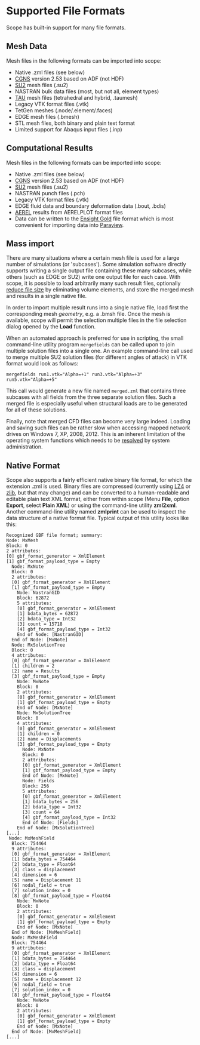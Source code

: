 # Supported File Formats

Scope has built-in support for many file formats. 

## Mesh Data

Mesh files in the following formats can be imported into scope:

- Native .zml files (see below)
- [CGNS](http://cgns.github.io/) version 2.53 based on ADF (not HDF)
- [SU2](https://github.com/su2code/SU2/wiki/Mesh-File) mesh files (.su2)
- NASTRAN bulk data files (most, but not all, element types)
- [TAU](http://elib.dlr.de/90979/) mesh files (tetrahedral and hybrid, .taumesh)
- Legacy VTK format files (.vtk)
- TetGen meshes (.node/.element/.faces)
- EDGE mesh files (.bmesh)
- STL mesh files, both binary and plain text format
- Limited support for Abaqus input files (.inp)

## Computational Results

Mesh files in the following formats can be imported into scope:

- Native .zml files (see below)
- [CGNS](http://cgns.github.io/) version 2.53 based on ADF (not HDF)
- [SU2](http://su2.stanford.edu/) mesh files (.su2)
- NASTRAN punch files (.pch)
- Legacy VTK format files (.vtk)
- EDGE fluid data and boundary deformation data (.bout, .bdis)
- [AEREL](http://www.icas.org/media/pdf/ICAS%20Congress%20General%20Lectures/ICAS%201990%20Stockholm%20-%20proceedings%20content.pdf) results from AERELPLOT 
format files
- Data can be written to the [Ensight Gold](http://www-vis.lbl.gov/NERSC/Software/ensight/doc/OnlineHelp/UM-C11.pdf) file format which is most convenient for importing data into [Paraview](www.paraview.org/). 

## Mass import

There are many situations where a certain mesh file is used for a large number of simulations (or 'subcases'). Some simulation software directly supports writing a single output file containing these many subcases, while others (such as EDGE or SU2) write one output file for each case. With scope, it is possible to load arbitrarily many such result files, optionally [reduce file size](edit.md#mesh-size-reduction) by eliminating volume elements, and store the merged mesh and results in a single native file.

In order to import multiple result runs into a single native file, load first the corresponding mesh *geometry*, e.g. a .bmsh file. Once the mesh is available, scope will permit the selection multiple files in the file selection dialog opened by the **Load** function.

When an automated approach is preferred for use in scripting, the small command-line utility program ```mergefields``` can be called upon to join multiple solution files into a single one. An example command-line call used to merge multiple SU2 solution files (for different angles of attack) in VTK format would look as follows:
 

````
mergefields run1.vtk="Alpha=+1" run3.vtk="Alpha=+3" run5.vtk="Alpha=+5"
````

This call would generate a new file named ```merged.zml``` that contains three subcases with all fields from the three separate solution files. Such a merged file is especially useful when structural loads are to be generated for all of these solutions.

Finally, note that merged CFD files can become very large indeed. Loading and saving such files can be rather slow when accessing mapped network drives on Windows 7, XP, 2008, 2012. This is an inherent limitation of the operating system functions which needs to be [resolved](https://support.microsoft.com/en-us/help/10118/troubleshooting-slow-file-copying-in-windows) by system administration.    

## Native Format

Scope also supports a fairly efficient native binary file format, for which the extension .zml is used. Binary files are compressed (currently using [LZ4](https://cyan4973.github.io/lz4/) or [zlib](http://www.zlib.net/), but that may change) and can be converted to a human-readable and editable plain text XML format, either from within scope (Menu **File**, option **Export**, select **Plain XML**) or using the command-line utility **zml2xml**. Another command-line utility named **zmlprint** can be used to inspect the data structure of a native format file. Typical output of this utility looks like this:

````
Recognized GBF file format; summary: 
Node: MxMesh
Block: 0
2 attributes: 
[0] gbf_format_generator = XmlElement
[1] gbf_format_payload_type = Empty
  Node: MxNote
  Block: 0
  2 attributes: 
  [0] gbf_format_generator = XmlElement
  [1] gbf_format_payload_type = Empty
    Node: NastranGID
    Block: 62872
    5 attributes: 
    [0] gbf_format_generator = XmlElement
    [1] bdata_bytes = 62872
    [2] bdata_type = Int32
    [3] count = 15718
    [4] gbf_format_payload_type = Int32
    End of Node: [NastranGID]
  End of Node: [MxNote]
  Node: MxSolutionTree
  Block: 0
  4 attributes: 
  [0] gbf_format_generator = XmlElement
  [1] children = 2
  [2] name = Results
  [3] gbf_format_payload_type = Empty
    Node: MxNote
    Block: 0
    2 attributes: 
    [0] gbf_format_generator = XmlElement
    [1] gbf_format_payload_type = Empty
    End of Node: [MxNote]
    Node: MxSolutionTree
    Block: 0
    4 attributes: 
    [0] gbf_format_generator = XmlElement
    [1] children = 0
    [2] name = Displacements
    [3] gbf_format_payload_type = Empty
      Node: MxNote
      Block: 0
      2 attributes: 
      [0] gbf_format_generator = XmlElement
      [1] gbf_format_payload_type = Empty
      End of Node: [MxNote]
      Node: Fields
      Block: 256
      5 attributes: 
      [0] gbf_format_generator = XmlElement
      [1] bdata_bytes = 256
      [2] bdata_type = Int32
      [3] count = 64
      [4] gbf_format_payload_type = Int32
      End of Node: [Fields]
    End of Node: [MxSolutionTree]
[...]
 Node: MxMeshField
  Block: 754464
  9 attributes: 
  [0] gbf_format_generator = XmlElement
  [1] bdata_bytes = 754464
  [2] bdata_type = Float64
  [3] class = displacement
  [4] dimension = 6
  [5] name = Displacement 11
  [6] nodal_field = true
  [7] solution_index = 0
  [8] gbf_format_payload_type = Float64
    Node: MxNote
    Block: 0
    2 attributes: 
    [0] gbf_format_generator = XmlElement
    [1] gbf_format_payload_type = Empty
    End of Node: [MxNote]
  End of Node: [MxMeshField]
  Node: MxMeshField
  Block: 754464
  9 attributes: 
  [0] gbf_format_generator = XmlElement
  [1] bdata_bytes = 754464
  [2] bdata_type = Float64
  [3] class = displacement
  [4] dimension = 6
  [5] name = Displacement 12
  [6] nodal_field = true
  [7] solution_index = 0
  [8] gbf_format_payload_type = Float64
    Node: MxNote
    Block: 0
    2 attributes: 
    [0] gbf_format_generator = XmlElement
    [1] gbf_format_payload_type = Empty
    End of Node: [MxNote]
  End of Node: [MxMeshField]
[...]
````
